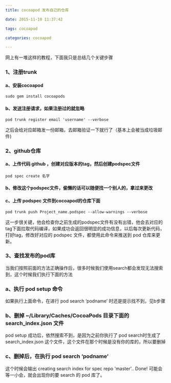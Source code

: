 ```yaml
---
title: cocoapod 发布自己的仓库

date: 2015-11-10 11:37:42

tags: cocoapod

categories: cocoapod

---
```


网上有一堆这样的教程，下面我只是总结几个关键步骤

### 1、注册trunk

#### a、安装cocoapod

```
sudo gem install cocoapods
```

#### b、发送注册请求，如果注册过的就忽略

```
pod trunk register email 'username' --verbose
```
之后会给对应邮箱发一份邮箱，去邮箱验证一下就行了（基本上会被当成垃圾邮件)

### 2、github仓库

#### a、上传代码 github ，创建对应版本的tag，然后创建podspec文件

```
pod spec create 名字
```

#### b、修改这个podspec文件，偷懒的话可以随便找一个别人的，拿过来更改

#### c、上传 podspec 文件到cocoapod的仓库下面

```
pod trunk push Project_name.podspec --allow-warnings --verbose
```
这一步很关键，他会检查你之前生成的podspec文件有没有出错，他会去对应的tag下面拉取代码编译，如果成功会返回很明显的成功信息，以后每次更新代码，打好tag，修改好对应的 podspec 文件，都使用此命令来推送到 pod 仓库来更新。

### 3、查找发布的pod库

当我们按照前面的方法正确操作后，很多时候我们使用search都会发现无法搜索到，这个时候我们执行下面的方法

### a、执行 pod setup 命令

如果执行上面命令，在进行 pod search ‘podname’ 时还是提示找不到，见b步骤

### b、删掉 ~/Library/Caches/CocoaPods 目录下面的 search_index.json 文件

pod setup 成功后，依然搜索不到，是因为之前你执行了 pod search时生成了 search_index.json 这个文件，这个文件在那个时候是没有你的库的，所以要删掉

### c、删掉后，在执行 pod search ‘podname’

这个时候会输出 creating search index for spec repo 'master'.. Done!
可能会等一小会，就会出现你的要 search 的 pod 库了。
